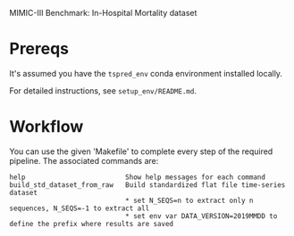 MIMIC-III Benchmark: In-Hospital Mortality dataset

# Prereqs

It's assumed you have the `tspred_env` conda environment installed locally.

For detailed instructions, see `setup_env/README.md`.

# Workflow

You can use the given 'Makefile' to complete every step of the required pipeline. The associated commands are:

```
help                         Show help messages for each command
build_std_dataset_from_raw   Build standardized flat file time-series dataset
                             * set N_SEQS=n to extract only n sequences, N_SEQS=-1 to extract all
                             * set env var DATA_VERSION=2019MMDD to define the prefix where results are saved
```
